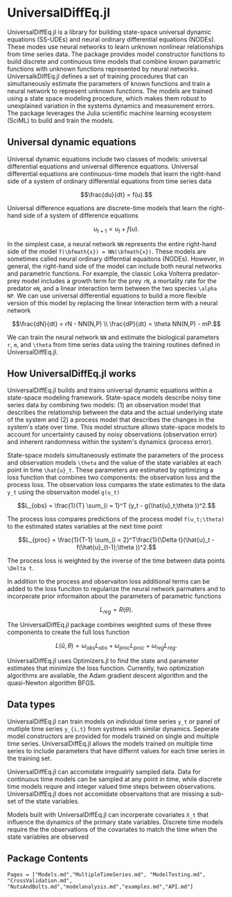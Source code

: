 # UniversalDiffEq.jl

UniversalDiffEq.jl is a library for building state-space universal dynamic equations (SS-UDEs) and neural ordinary differential equations (NODEs). These modes use neural networks to learn unknown nonlinear relationships from time series data. The package provides model constructor functions to build discrete and continuous time models that combine known parametric functions with unknown functions represented by neural networks. UniversalkDiffEq.jl defines a set of training procedures that can simultaneously estimate the parameters of known functions and train a neural network to represent unknown functions. The models are trained using a state space modeling procedure, which makes them robust to unexplained variation in the systems dynamics and measurement errors. The package leverages the Julia scientific machine learning ecosystem (SciML) to build and train the models. 

## Universal dynamic equations

Universal dynamic equations include two classes of models: universal differential equations and universal difference equations. Universal differential equations are continuous-time models that learn the right-hand side of a system of ordinary differential equations from time series data

```math
\frac{du}{dt} = f(u).
```

Universal difference equations are discrete-time models that learn the right-hand side of a system of difference equations

 ```math
u_{t+1} = u_{t} + f(u).
```

In the simplest case, a neural network ``NN`` represents the entire right-hand side of the model ``f(\bfmath{x}) = NN(\bfmath{x})``. These models are sometimes called neural ordinary differntial equaitons (NODEs). However, in general, the right-hand side of the model can include both neural networks and parametric functions. For example, the classic Loka Volterra predator-prey model includes a growth term for the prey ``rN``, a mortality rate for the predator ``mN``, and a linear interaction term between the two species ``\alpha NP``. We can use universal differential equations to build a more flexible version of this model by replacing the linear interaction term with a neural network 

```math
\frac{dN}{dt} = rN - NN(N,P) \\
\frac{dP}{dt} = \theta NN(N,P) - mP.
```

We can train the neural network ``NN`` and estimate the biological parameters ``r``, ``m``, and ``\theta`` from time series data using the training routines defined in UniversalDiffEq.jl.

## How UniversalDiffEq.jl works

UniversalDiffEq.jl builds and trains universal dynamic equations within a state-space modeling framework. State-space models describe noisy time series data by combining two models: (1) an observation model that describes the relationship between the data and the actual underlying state of the system and (2) a process model that describes the changes in the system's state over time. This model structure allows state-space models to account for uncertainty caused by noisy observations (observation error) and inherent randomness within the system's dynamics (process error).

State-space models simultaneously estimate the parameters of the process and observation models ``\theta`` and the value of the state variables at each point in time ``\hat{u}_t``. These parameters are estimated by optimizing a loss function that combines two components: the observation loss and the process loss. The observation loss compares the state estimates to the data ``y_t`` using the observaiton model ``g(u_t)``

```math
L_{obs} = \frac{1}{T} \sum_{i = 1}^T (y_t - g(\hat{u}_t;\theta ))^2.
```

The process loss compares predictions of the process model ``f(u_t;\theta)`` to the estimated states variables at the next time point

```math
L_{proc} = \frac{1}{T-1} \sum_{i = 2}^T\frac{1}{\Delta t}(\hat{u}_t - f(\hat{u}_{t-1};\theta ))^2.
```

The process loss is weighted by the inverse of the time between data points ``\Delta t``. 

In addition to the process and observaiton loss additional terms can be added to the loss funciton to regularize the neural network parmaters and to incorperate prior informaiton about the parameters of parametric functions

```math
L_{reg} = R(\theta).
```

The UniversalDiffEq.jl package combines weighted sums of these three components to create the full loss function

```math
L(\hat{u},\theta) = \omega_{obs} L_{obs} + \omega_{proc} L_{proc} + \omega_{reg} L_{reg}.
```

UniversalDiffEq.jl uses Optimizers.jl to find the state and parameter estimates that minimize the loss function. Currently, two optimization algorithms are available, the Adam gradient descent algorithm and the quasi-Newton algorithm BFGS.

## Data types

UniversalDiffEq.jl can train models on individual time series ``y_t`` or panel of mutliple time series ``y_{i,t}`` from systmes with similar dynamics. Seperate model constructors are provided for models trained on single and multiple time series. UniversalDiffEq.jl allows the models trained on multiple time series to include parameters that have differnt values for each time series in the training set. 

UniversalDiffEq.jl can accomidate irregualrly sampled data. Data for continuous time models can be sampled at any point in time, while discrete time models requre and integer valued time steps between observations. UniversalDiffEq.jl does not accomidate observaitons that are missing a sub-set of the state variables.

Models built with UniversalDiffEq.jl can incorperate covariates ``X_t`` that influence the dynamics of the primary state variables. Discrete time models require the the observations of the covariates to match the time when the state variables are observed 

## Package Contents
```@contents
Pages = ["Models.md","MultipleTimeSeries.md", "ModelTesting.md", "CrossValidation.md", "NutsAndBolts.md","modelanalysis.md","examples.md","API.md"]
```

